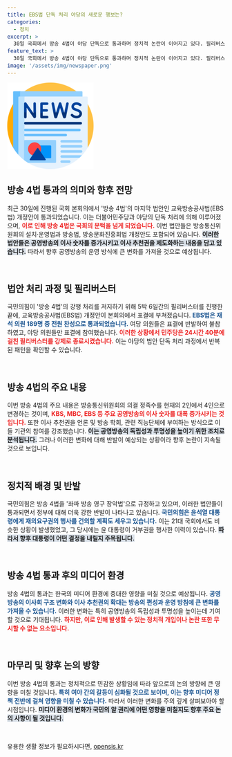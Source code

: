 ```yaml
---
title: EBS법 단독 처리 야당의 새로운 행보는?
categories:
  - 정치
excerpt: >
  30일 국회에서 방송 4법이 야당 단독으로 통과하며 정치적 논란이 이어지고 있다. 필리버스터를 뚫고 강행 처리된 이 법안은 방송 독립성 강화와 여야의 힘싸움을 상징한다. 과연 국민의힘은 어떤 대책을 내놓을까?
feature_text: >
  30일 국회에서 방송 4법이 야당 단독으로 통과하며 정치적 논란이 이어지고 있다. 필리버스터를 뚫고 강행 처리된 이 법안은 방송 독립성 강화와 여야의 힘싸움을 상징한다. 과연 국민의힘은 어떤 대책을 내놓을까?
image: '/assets/img/newspaper.png'
---
```


<p><img src="/assets/img/newspaper.png" alt="kimp 속보" /></p>

<h2 data-ke-size="size26">방송 4법 통과의 의미와 향후 전망</h2>

<p data-ke-size="size16">최근 30일에 진행된 국회 본회의에서 '방송 4법'의 마지막 법안인 교육방송공사법(EBS법) 개정안이 통과되었습니다. 이는 더불어민주당과 야당의 단독 처리에 의해 이루어졌으며, <b><span style="color: #ee2323;">이로 인해 방송 4법은 국회의 문턱을 넘게 되었습니다.</span></b> 이번 법안들은 방송통신위원회의 설치·운영법과 방송법, 방송문화진흥회법 개정안도 포함되어 있습니다. <b><span style="background-color: #21538527;">이러한 법안들은 공영방송의 이사 숫자를 증가시키고 이사 추천권을 제도화하는 내용을 담고 있습니다.</span></b> 따라서 향후 공영방송의 운영 방식에 큰 변화를 가져올 것으로 예상됩니다.</p>

<p data-ke-size="size16">&nbsp;</p>

<h2 data-ke-size="size26">법안 처리 과정 및 필리버스터</h2>

<p data-ke-size="size16">국민의힘이 '방송 4법'의 강행 처리를 저지하기 위해 5박 6일간의 필리버스터를 진행한 끝에, 교육방송공사법(EBS법) 개정안이 본회의에서 표결에 부쳐졌습니다. <b><span style="color: #1a5490;">EBS법은 재석 의원 189명 중 전원 찬성으로 통과되었습니다.</span></b> 여당 의원들은 표결에 반발하여 불참하였고, 야당 의원들만 표결에 참여했습니다. <b><span style="color: #ee2323;">이러한 상황에서 민주당은 24시간 40분에 걸친 필리버스터를 강제로 종료시켰습니다.</span></b> 이는 야당의 법안 단독 처리 과정에서 반복된 패턴을 확인할 수 있습니다.</p>

<p data-ke-size="size16">&nbsp;</p>

<h2 data-ke-size="size26">방송 4법의 주요 내용</h2>

<p data-ke-size="size16">이번 방송 4법의 주요 내용은 방송통신위원회의 의결 정족수를 현재의 2인에서 4인으로 변경하는 것이며, <b><span style="color: #ee2323;">KBS, MBC, EBS 등 주요 공영방송의 이사 숫자를 대폭 증가시키는 것입니다.</span></b> 또한 이사 추천권을 언론 및 방송 학회, 관련 직능단체에 부여하는 방식으로 이들 기관의 참여를 강조했습니다. <b><span style="background-color: #21538527;">이는 공영방송의 독립성과 투명성을 높이기 위한 조치로 분석됩니다.</span></b> 그러나 이러한 변화에 대해 반발이 예상되는 상황이라 향후 논란이 지속될 것으로 보입니다.</p>

<p data-ke-size="size16">&nbsp;</p>

<h2 data-ke-size="size26">정치적 배경 및 반발</h2>

<p data-ke-size="size16">국민의힘은 방송 4법을 '좌파 방송 영구 장악법'으로 규정하고 있으며, 이러한 법안들이 통과되면서 정부에 대해 더욱 강한 반발이 나타나고 있습니다. <b><span style="color: #1a5490;">국민의힘은 윤석열 대통령에게 재의요구권의 행사를 건의할 계획도 세우고 있습니다.</span></b> 이는 21대 국회에서도 비슷한 상황이 발생했었고, 그 당시에는 윤 대통령이 거부권을 행사한 이력이 있습니다. <b><span style="background-color: #21538527;">따라서 향후 대통령이 어떤 결정을 내릴지 주목됩니다.</span></b></p>

<p data-ke-size="size16">&nbsp;</p>

<h2 data-ke-size="size26">방송 4법 통과 후의 미디어 환경</h2>

<p data-ke-size="size16">방송 4법의 통과는 한국의 미디어 환경에 중대한 영향을 미칠 것으로 예상됩니다. <b><span style="color: #1a5490;">공영방송의 이사회 구조 변화와 이사 추천권의 확대는 방송의 편성과 운영 방침에 큰 변화를 가져올 수 있습니다.</span></b> 이러한 변화는 특히 공영방송의 독립성과 투명성을 높이는데 기여할 것으로 기대됩니다. <b><span style="color: #ee2323;">하지만, 이로 인해 발생할 수 있는 정치적 개입이나 논란 또한 무시할 수 없는 요소입니다.</span></b></p>

<p data-ke-size="size16">&nbsp;</p>

<h2 data-ke-size="size26">마무리 및 향후 논의 방향</h2>

<p data-ke-size="size16">이번 방송 4법의 통과는 정치적으로 민감한 상황임에 따라 앞으로의 논의 방향에 큰 영향을 미칠 것입니다. <b><span style="color: #1a5490;">특히 여야 간의 갈등이 심화될 것으로 보이며, 이는 향후 미디어 정책 전반에 걸쳐 영향을 미칠 수 있습니다.</span></b> 따라서 이러한 변화를 주의 깊게 살펴보아야 할 시점입니다. <b><span style="background-color: #21538527;">미디어 환경의 변화가 국민의 알 권리에 어떤 영향을 미칠지도 향후 주요 논의 사항이 될 것입니다.</span></b></p>

<p data-ke-size="size16"> &nbsp;</p>
유용한 생활 정보가 필요하시다면, <a href="https://opensis.kr" rel="dofollow">opensis.kr</a>



